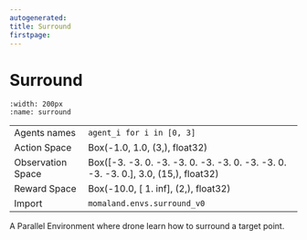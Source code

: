 ```yaml
---
autogenerated:
title: Surround
firstpage:
---
```


# Surround
```{figure} ../_static/gifs/surround.gif
:width: 200px
:name: surround
```
|   |   |
|---|---|
| Agents names | `agent_i for i in [0, 3]` |
| Action Space | Box(-1.0, 1.0, (3,), float32) |
| Observation Space | Box([-3. -3.  0. -3. -3.  0. -3. -3.  0. -3. -3.  0. -3. -3.  0.], 3.0, (15,), float32) |
| Reward Space | Box(-10.0, [ 1. inf], (2,), float32) |
| Import | `momaland.envs.surround_v0` |

A Parallel Environment where drone learn how to surround a target point.
